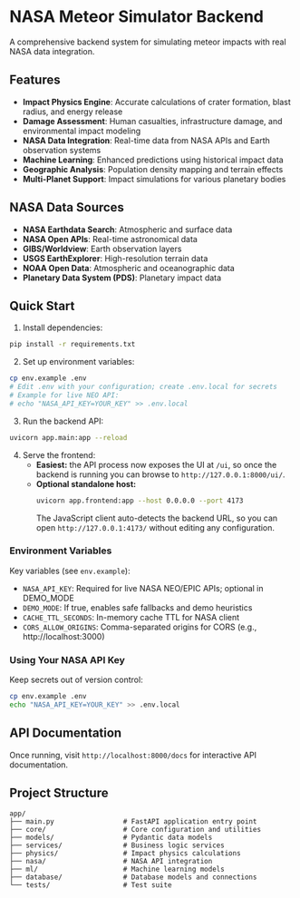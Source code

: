 # NASA Meteor Simulator Backend

A comprehensive backend system for simulating meteor impacts with real NASA data integration.

## Features

- **Impact Physics Engine**: Accurate calculations of crater formation, blast radius, and energy release
- **Damage Assessment**: Human casualties, infrastructure damage, and environmental impact modeling
- **NASA Data Integration**: Real-time data from NASA APIs and Earth observation systems
- **Machine Learning**: Enhanced predictions using historical impact data
- **Geographic Analysis**: Population density mapping and terrain effects
- **Multi-Planet Support**: Impact simulations for various planetary bodies

## NASA Data Sources

- **NASA Earthdata Search**: Atmospheric and surface data
- **NASA Open APIs**: Real-time astronomical data
- **GIBS/Worldview**: Earth observation layers
- **USGS EarthExplorer**: High-resolution terrain data
- **NOAA Open Data**: Atmospheric and oceanographic data
- **Planetary Data System (PDS)**: Planetary impact data

## Quick Start

1. Install dependencies:
```bash
pip install -r requirements.txt
```

2. Set up environment variables:
```bash
cp env.example .env
# Edit .env with your configuration; create .env.local for secrets
# Example for live NEO API:
# echo "NASA_API_KEY=YOUR_KEY" >> .env.local
```

3. Run the backend API:
```bash
uvicorn app.main:app --reload
```

4. Serve the frontend:
   - **Easiest:** the API process now exposes the UI at `/ui`, so once the backend is running you can browse to `http://127.0.0.1:8000/ui/`.
   - **Optional standalone host:**
     ```bash
     uvicorn app.frontend:app --host 0.0.0.0 --port 4173
     ```
     The JavaScript client auto-detects the backend URL, so you can open `http://127.0.0.1:4173/` without editing any configuration.

### Environment Variables

Key variables (see `env.example`):
- `NASA_API_KEY`: Required for live NASA NEO/EPIC APIs; optional in DEMO_MODE
- `DEMO_MODE`: If true, enables safe fallbacks and demo heuristics
- `CACHE_TTL_SECONDS`: In-memory cache TTL for NASA client
- `CORS_ALLOW_ORIGINS`: Comma-separated origins for CORS (e.g., http://localhost:3000)

### Using Your NASA API Key

Keep secrets out of version control:
```bash
cp env.example .env
echo "NASA_API_KEY=YOUR_KEY" >> .env.local
```

## API Documentation

Once running, visit `http://localhost:8000/docs` for interactive API documentation.

## Project Structure

```
app/
├── main.py                 # FastAPI application entry point
├── core/                   # Core configuration and utilities
├── models/                 # Pydantic data models
├── services/               # Business logic services
├── physics/                # Impact physics calculations
├── nasa/                   # NASA API integration
├── ml/                     # Machine learning models
├── database/               # Database models and connections
└── tests/                  # Test suite
```

